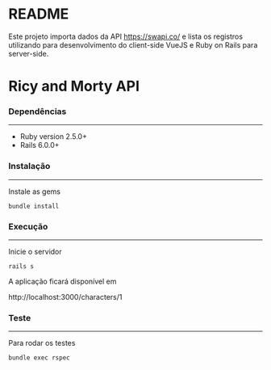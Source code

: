 # README

Este projeto importa dados da API https://swapi.co/ e lista os registros utilizando para desenvolvimento do client-side VueJS e Ruby on Rails para server-side.

# Ricy and Morty API

### Dependências
------------

- Ruby version 2.5.0+
- Rails 6.0.0+

### Instalação
------------

Instale as gems

`bundle install`


### Execução
------------

Inicie o servidor

`rails s`

A aplicação ficará disponível em

http://localhost:3000/characters/1


### Teste
------------

Para rodar os testes

`bundle exec rspec`
